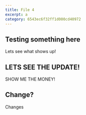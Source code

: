 ```yaml
---
title: File 4
excerpt: a
category: 6543ec6f32ff1d000cd40972
---
```


## Testing something here

Lets see what shows up!

## LETS SEE THE UPDATE!

SHOW ME THE MONEY!

## Change?

Changes
